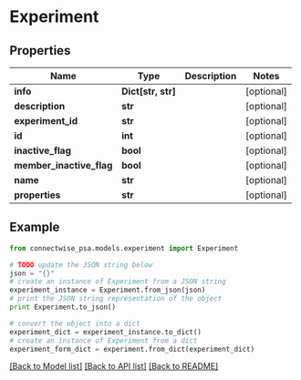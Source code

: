 # Experiment


## Properties
Name | Type | Description | Notes
------------ | ------------- | ------------- | -------------
**info** | **Dict[str, str]** |  | [optional] 
**description** | **str** |  | [optional] 
**experiment_id** | **str** |  | [optional] 
**id** | **int** |  | [optional] 
**inactive_flag** | **bool** |  | [optional] 
**member_inactive_flag** | **bool** |  | [optional] 
**name** | **str** |  | [optional] 
**properties** | **str** |  | [optional] 

## Example

```python
from connectwise_psa.models.experiment import Experiment

# TODO update the JSON string below
json = "{}"
# create an instance of Experiment from a JSON string
experiment_instance = Experiment.from_json(json)
# print the JSON string representation of the object
print Experiment.to_json()

# convert the object into a dict
experiment_dict = experiment_instance.to_dict()
# create an instance of Experiment from a dict
experiment_form_dict = experiment.from_dict(experiment_dict)
```
[[Back to Model list]](../README.md#documentation-for-models) [[Back to API list]](../README.md#documentation-for-api-endpoints) [[Back to README]](../README.md)


